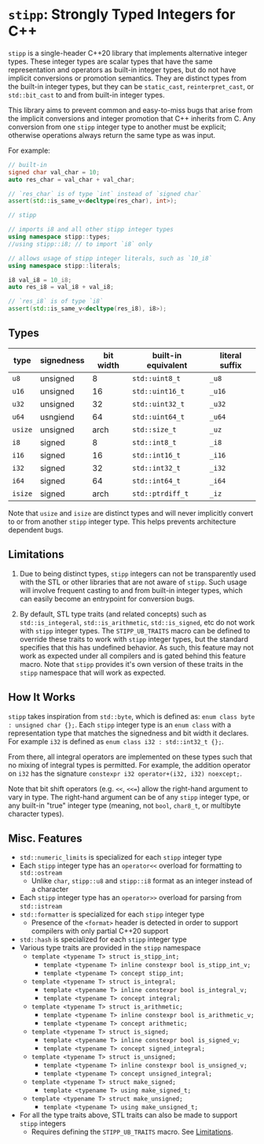 # `stipp`: Strongly Typed Integers for C++

`stipp` is a single-header C++20 library that implements alternative integer
types. These integer types are scalar types that have the same representation
and operators as built-in integer types, but do not have implicit conversions
or promotion semantics. They are distinct types from the built-in integer
types, but they can be `static_cast`, `reinterpret_cast`, or `std::bit_cast`
to and from built-in integer types.

This library aims to prevent common and easy-to-miss bugs that arise from the
implicit conversions and integer promotion that C++ inherits from C. Any
conversion from one `stipp` integer type to another must be explicit; otherwise
operations always return the same type as was input.

For example:
```cpp
// built-in
signed char val_char = 10;
auto res_char = val_char + val_char;

// `res_char` is of type `int` instead of `signed char`
assert(std::is_same_v<decltype(res_char), int>);
```

```cpp
// stipp

// imports i8 and all other stipp integer types
using namespace stipp::types;
//using stipp::i8; // to import `i8` only

// allows usage of stipp integer literals, such as `10_i8`
using namespace stipp::literals;

i8 val_i8 = 10_i8;
auto res_i8 = val_i8 + val_i8;

// `res_i8` is of type `i8`
assert(std::is_same_v<decltype(res_i8), i8>);
```

## Types
| type    | signedness | bit width | built-in equivalent | literal suffix |
|---------|------------|-----------|---------------------|----------------|
| `u8`    | unsigned   | 8         | `std::uint8_t`      | `_u8`          |
| `u16`   | unsigned   | 16        | `std::uint16_t`     | `_u16`         |
| `u32`   | unsigned   | 32        | `std::uint32_t`     | `_u32`         |
| `u64`   | usngiend   | 64        | `std::uint64_t`     | `_u64`         |
| `usize` | unsigned   | arch      | `std::size_t`       | `_uz`          |
| `i8`    | signed     | 8         | `std::int8_t`       | `_i8`          |
| `i16`   | signed     | 16        | `std::int16_t`      | `_i16`         |
| `i32`   | signed     | 32        | `std::int32_t`      | `_i32`         |
| `i64`   | signed     | 64        | `std::int64_t`      | `_i64`         |
| `isize` | signed     | arch      | `std::ptrdiff_t`    | `_iz`          |

Note that `usize` and `isize` are distinct types and will never implicitly convert
to or from another `stipp` integer type. This helps prevents architecture dependent
bugs.

## Limitations

1. Due to being distinct types, `stipp` integers can not be transparently used with
the STL or other libraries that are not aware of `stipp`. Such usage will involve
frequent casting to and from built-in integer types, which can easily become an
entrypoint for conversion bugs.

2. By default, STL type traits (and related concepts) such as `std::is_integeral`,
`std::is_arithmetic`, `std::is_signed`, etc do not work with `stipp` integer types.
The `STIPP_UB_TRAITS` macro can be defined to override these traits to work with
`stipp` integer types, but the standard specifies that this has undefined behavior.
As such, this feature may not work as expected under all compilers and is gated
behind this feature macro. Note that `stipp` provides it's own version of these
traits in the `stipp` namespace that will work as expected.

## How It Works
`stipp` takes inspiration from `std::byte`, which is defined as:
`enum class byte : unsigned char {};`. Each `stipp` integer type is an `enum class`
with a representation type that matches the signedness and bit width it declares.
For example `i32` is defined as `enum class i32 : std::int32_t {};`.

From there, all integral operators are implemented on these types such that no
mixing of integral types is permitted. For example, the addition operator on `i32`
has the signature `constexpr i32 operator+(i32, i32) noexcept;`.

Note that bit shift operators (e.g. `<<`, `<<=`) allow the right-hand argument to
vary in type. The right-hand argument can be of any `stipp` integer type, or any
built-in "true" integer type (meaning, not `bool`, `char8_t`, or multibyte
character types).

## Misc. Features
* `std::numeric_limits` is specialized for each `stipp` integer type
* Each `stipp` integer type has an `operator<<` overload for formatting to `std::ostream`
  * Unlike `char`, `stipp::u8` and `stipp::i8` format as an integer instead of a character
* Each `stipp` integer type has an `operator>>` overload for parsing from `std::istream`
* `std::formatter` is specialized for each `stipp` integer type
  * Presence of the `<format>` header is detected in order to support compilers with
    only partial C++20 support
* `std::hash` is specialized for each `stipp` integer type
* Various type traits are provided in the `stipp` namespace
  * `template <typename T> struct is_stipp_int;`
    * `template <typename T> inline constexpr bool is_stipp_int_v;`
    * `template <typename T> concept stipp_int;`
  * `template <typename T> struct is_integral;`
    * `template <typename T> inline constexpr bool is_integral_v;`
    * `template <typename T> concept integral;`
  * `template <typename T> struct is_arithmetic;`
    * `template <typename T> inline constexpr bool is_arithmetic_v;`
    * `template <typename T> concept arithmetic;`
  * `template <typename T> struct is_signed;`
    * `template <typename T> inline constexpr bool is_signed_v;`
    * `template <typename T> concept signed_integral;`
  * `template <typename T> struct is_unsigned;`
    * `template <typename T> inline constexpr bool is_unsigned_v;`
    * `template <typename T> concept unsigned_integral;`
  * `template <typename T> struct make_signed;`
    * `template <typename T> using make_signed_t;`
  * `template <typename T> struct make_unsigned;`
    * `template <typename T> using make_unsigned_t;`
* For all the type traits above, STL traits can also be made to support `stipp` integers
  * Requires defining the `STIPP_UB_TRAITS` macro. See [Limitations](#limitations).
